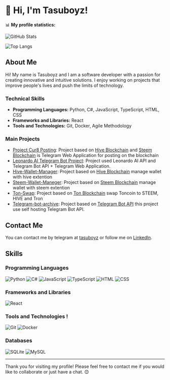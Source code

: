 # 👋 Hi, I'm Tasuboyz!

📊 **My profile statistics:**

![GitHub Stats](https://github-readme-stats.vercel.app/api?username=tasuboyz&show_icons=true&theme=dark)

![Top Langs](https://github-readme-stats.vercel.app/api/top-langs/?username=tasuboyz&layout=compact&theme=dark)

## **About Me**

Hi! My name is Tasuboyz and I am a software developer with a passion for creating innovative and intuitive solutions. I enjoy working on projects that improve people's lives and push the limits of technology.

### **Technical Skills**
- **Programming Languages:** Python, C#, JavaScript, TypeScript, HTML, CSS
- **Frameworks and Libraries:** React
- **Tools and Technologies:** Git, Docker, Agile Methodology

### **Main Projects**
- [Project Cur8 Posting](https://github.com/davvoz/cur8-steem-telegram): Project based on [Hive Blockchain](https://hive.io/) and [Steem Blockchain](https://steem.com/) is Telegram Web Application for posting on the blockchain 
- [Leonardo AI Telegram Bot Project](https://github.com/tasuboyz/Leonardo-AI-Telegram-Bot): Project used Leonardo AI API and Telegram Bot API + Telegram Web Application.
- [Hive-Wallet-Manager](https://github.com/tasuboyz/Hive-Wallet-Manager): Project based on [Hive Blockchain](https://hive.io/) manage wallet with hive extention
- [Steem-Wallet-Maneger](https://github.com/tasuboyz/Steem-Wallet-Manager): Project based on [Steem Blockchain](https://steem.com/) manage wallet with steem extention
- [Ton-Swap](https://github.com/tasuboyz/Toncoin-to-STEEM-HIVE-Swap): Project based on [Ton Blockchain](https://ton.org/) swap Toncoin to STEEM, HIVE and Tron
- [Telegram-bot-archive](https://github.com/tasuboyz/Telegram-bot-archive): Project based on [Telegram Bot API](https://core.telegram.org/bots/api) this project use self hosting Telegram Bot API.

## **Contact Me**

You can contact me by telegram at [tasuboyz](https://t.me/tasuboyz) or follow me on [LinkedIn](https://www.linkedin.com/in/tasuhiro-davide-kato-006570250/).

## **Skills**

### **Programming Languages**
![Python](https://img.shields.io/badge/-Python-3776AB?logo=python&logoColor=white)
![C#](https://img.shields.io/badge/-C%23-239120?logo=c-sharp&logoColor=white)
![JavaScript](https://img.shields.io/badge/-JavaScript-F7DF1E?logo=javascript&logoColor=black)
![TypeScript](https://img.shields.io/badge/-TypeScript-3178C6?logo=typescript&logoColor=white)
![HTML](https://img.shields.io/badge/-HTML-E34F26?logo=html5&logoColor=white)
![CSS](https://img.shields.io/badge/-CSS-1572B6?logo=css3&logoColor=white)

### **Frameworks and Libraries**
![React](https://img.shields.io/badge/-React-61DAFB?logo=react&logoColor=black)

### **Tools and Technologies** !
![Git](https://img.shields.io/badge/-Git-F05032?logo=git&logoColor=white)
![Docker](https://img.shields.io/badge/-Docker-2496ED?logo=docker&logoColor=white)

### **Databases**
![SQLite](https://img.shields.io/badge/-SQLite-003B57?logo=sqlite&logoColor=white)
![MySQL](https://img.shields.io/badge/-MySQL-4479A1?logo=mysql&logoColor=white)


---

Thank you for visiting my profile! Please feel free to contact me if you would like to collaborate or just have a chat. 😊
